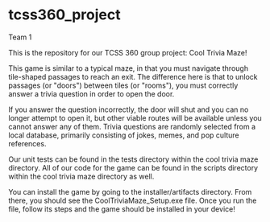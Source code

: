 # tcss360_project
Team 1

This is the repository for our TCSS 360 group project: Cool Trivia Maze!

This game is similar to a typical maze, in that you must navigate through tile-shaped passages to reach an exit. 
The difference here is that to unlock passages (or "doors") between tiles (or "rooms"), you must correctly answer a trivia question in order to open the door. 

If you answer the question incorrectly, the door will shut and you can no longer attempt to open it, but other viable routes will be available unless you cannot answer any of them. 
Trivia questions are randomly selected from a local database, primarily consisting of jokes, memes, and pop culture references. 

Our unit tests can be found in the tests directory within the cool trivia maze directory.
All of our code for the game can be found in the scripts directory within the cool trivia maze directory as well.

You can install the game by going to the installer/artifacts directory. From there, you should see the CoolTriviaMaze_Setup.exe file. 
Once you run the file, follow its steps and the game should be installed in your device!
